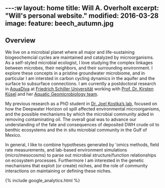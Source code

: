 ---:w
layout: home
title: Will A. Overholt
excerpt: "Will's personal website."
modified: 2016-03-28
image:
  feature: beech_autumn.jpg 
---

## Overview
We live on a microbial planet where all major and life-sustaining biogeochemcial cycles are maintained and catalyzed by microorganisms. As a self-styled microbial ecologist, I love studying the complex linkages between microbes, their neighbors, and their surrounding environment. I explore these concepts in a pristine groundwater microbiome, and in particular I am intersted in carbon cycling dynamics in the aquifer and the surface to subsurface connections. I am currently a postdoctoral research in [AquaDiva](http://www.aquadiva.uni-jena.de/) at [Friedrich Schiller Universität](https://www.uni-jena.de/) working with [Prof. Dr. Kirsten Küsel](http://www.geomicrobiology.de/Group+Members/Kirsten+K%C3%BCsel.html) and her [Aquatic Geomicrobiology team](http://www.geomicrobiology.de/).

My previous research as a PhD student in [Dr. Joel Kostka’s lab](http://joelkostka.net/), focused on how the Deepwater Horizon oil spill affected environmental microorganisms, and the possible mechanisms by which the microbial community aided in removing contaminating oil. The overall goal was to advance our understanding of the fate and consequences of deposited DWH crude oil to benthic ecosystems and the in situ microbial community in the Gulf of Mexico.

In general, I like to combine hypotheses generated by 'omics methods, field rate measurements, and lab-based environment simulations (micro/mesocosms) to parse out microbial structure/function relationships on ecosystem processes. Furthermore I am interested in the genetic mechanisms that exploit (or create) niches, and the role of community interactions on maintaining or defining these niches.


{% include google_analytics.html %}


